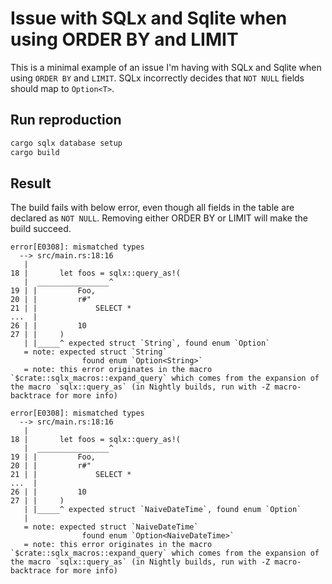 # Issue with SQLx and Sqlite when using ORDER BY and LIMIT

This is a minimal example of an issue I'm having with SQLx and Sqlite when using `ORDER BY` and `LIMIT`.
SQLx incorrectly decides that `NOT NULL` fields should map to `Option<T>`.

## Run reproduction

```bash
cargo sqlx database setup
cargo build
```

## Result

The build fails with below error, even though all fields in the table are declared as `NOT NULL`. Removing either ORDER BY or LIMIT will make the build succeed.

```
error[E0308]: mismatched types
  --> src/main.rs:18:16
   |
18 |       let foos = sqlx::query_as!(
   |  ________________^
19 | |         Foo,
20 | |         r#"
21 | |             SELECT *
...  |
26 | |         10
27 | |     )
   | |_____^ expected struct `String`, found enum `Option`
   = note: expected struct `String`
                found enum `Option<String>`
   = note: this error originates in the macro `$crate::sqlx_macros::expand_query` which comes from the expansion of the macro `sqlx::query_as` (in Nightly builds, run with -Z macro-backtrace for more info)

error[E0308]: mismatched types
  --> src/main.rs:18:16
   |
18 |       let foos = sqlx::query_as!(
   |  ________________^
19 | |         Foo,
20 | |         r#"
21 | |             SELECT *
...  |
26 | |         10
27 | |     )
   | |_____^ expected struct `NaiveDateTime`, found enum `Option`
   |
   = note: expected struct `NaiveDateTime`
                found enum `Option<NaiveDateTime>`
   = note: this error originates in the macro `$crate::sqlx_macros::expand_query` which comes from the expansion of the macro `sqlx::query_as` (in Nightly builds, run with -Z macro-backtrace for more info)
```
